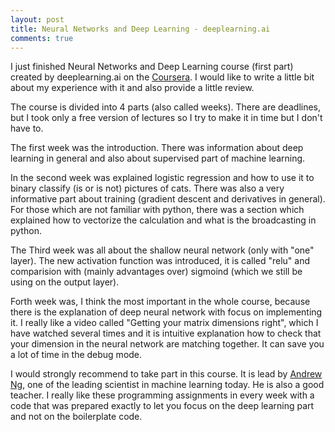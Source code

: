 ```yaml
---
layout: post
title: Neural Networks and Deep Learning - deeplearning.ai
comments: true
---
```


I just finished Neural Networks and Deep Learning course (first part) created by deeplearning.ai on the <a href="https://www.coursera.org/learn/neural-networks-deep-learning/home/welcome">Coursera</a>. I would like to write a little bit about my experience with it and also provide a little review.

The course is divided into 4 parts (also called weeks). There are deadlines, but I took only a free version of lectures so I try to make it in time but I don't have to.

The first week was the introduction. There was information about deep learning in general and also about supervised part of machine learning.

In the second week was explained logistic regression and how to use it to binary classify (is or is not) pictures of cats. There was also a very informative part about training (gradient descent and derivatives in general). For those which are not familiar with python, there was a section which explained how to vectorize the calculation and what is the broadcasting in python.

The Third week was all about the shallow neural network (only with "one" layer). The new activation function was introduced, it is called "relu" and comparision with (mainly advantages over) sigmoind (which we still be using on the output layer).

Forth week was, I think the most important in the whole course, because there is the explanation of deep neural network with focus on implementing it. I really like a video called "Getting your matrix dimensions right", which I have watched several times and it is intuitive explanation how to check that your dimension in the neural network are matching together. It can save you a lot of time in the debug mode.

I would strongly recommend to take part in this course. It is lead by <a href="http://www.andrewng.org/">Andrew Ng</a>, one of the leading scientist in machine learning today. He is also a good teacher. I really like these programming assignments in every week with a code that was prepared exactly to let you focus on the deep learning part and not on the boilerplate code.




















